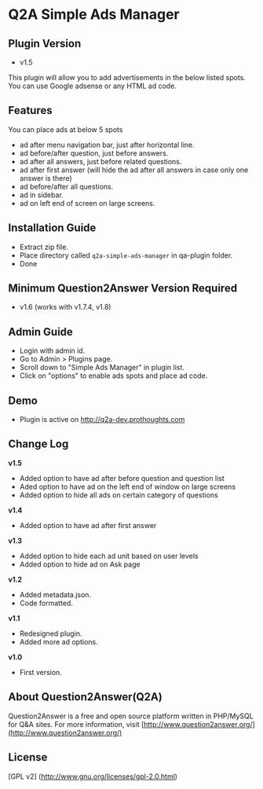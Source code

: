 Q2A Simple Ads Manager
======================

Plugin Version
--------------
- v1.5

This plugin will allow you to add advertisements in the below listed spots. You can use Google adsense or any HTML ad code. 

Features
--------
You can place ads at below 5 spots
- ad after menu navigation bar, just after horizontal line.
- ad before/after question, just before answers.
- ad after all answers, just before related questions.
- ad after first answer (will hide the ad after all answers in case only one answer is there)
- ad before/after all questions.
- ad in sidebar.
- ad on left end of screen on large screens.

Installation Guide
------------------
- Extract zip file.
- Place directory called `q2a-simple-ads-manager` in qa-plugin folder.
- Done

Minimum Question2Answer Version Required
----------------------------------------
- v1.6 (works with v1.7.4, v1.8)

Admin Guide
-----------
- Login with admin id.
- Go to Admin > Plugins page.
- Scroll down to "Simple Ads Manager" in plugin list.
- Click on "options" to enable ads spots and place ad code.

Demo
----
- Plugin is active on http://q2a-dev.prothoughts.com

Change Log
----------
**v1.5**
* Added option to have ad after before question and question list
* Aded option to have ad on the left end of window on large screens
* Added option to hide all ads on certain category of questions

**v1.4**
* Added option to have ad after first answer

**v1.3**
* Added option to hide each ad unit based on user levels
* Added option to hide ad on Ask page

**v1.2**
* Added metadata.json.
* Code formatted.

**v1.1**
* Redesigned plugin.
* Added more ad options.

**v1.0**
* First version.

About Question2Answer(Q2A)
---------------------
Question2Answer is a free and open source platform written in PHP/MySQL for Q&A sites. For more information, visit [http://www.question2answer.org/](http://www.question2answer.org/)

License
-------
[GPL v2] (http://www.gnu.org/licenses/gpl-2.0.html)
